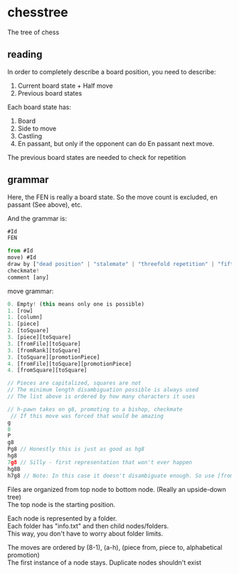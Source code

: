 # chesstree
The tree of chess

## reading
In order to completely describe a board position, you need to describe:
1. Current board state + Half move
2. Previous board states

Each board state has:
1. Board
2. Side to move
3. Castling
4. En passant, but only if the opponent can do En passant next move.

The previous board states are needed to check for repetition

## grammar
Here, the FEN is really a board state. So the move count is excluded, en passant (See above), etc.

And the grammar is:
```js
#Id
FEN

from #Id
move) #Id
draw by ["dead position" | "stalemate" | "threefold repetition" | "fifty moves"]
checkmate!
comment [any]
```

move grammar:
```js
0. Empty! (this means only one is possible)
1. [row]
1. [column]
1. [piece]
2. [toSquare]
3. [piece][toSquare]
3. [fromFile][toSquare]
3. [fromRank][toSquare]
3. [toSquare][promotionPiece]
4. [fromFile][toSquare][promotionPiece]
4. [fromSquare][toSquare]

// Pieces are capitalized, squares are not
// The minimum length disambiguation possible is always used
// The list above is ordered by how many characters it uses

// h-pawn takes on g8, promoting to a bishop, checkmate
 // If this move was forced that would be amazing
g
8
P
g8
Pg8 // Honestly this is just as good as hg8
hg8
7g8 // Silly - first representation that won't ever happen
hg8B
h7g8 // Note: In this case it doesn't disambiguate enough. So use [fromFile][toSquare][promotionPiece] instead
```

Files are organized from top node to bottom node. (Really an upside-down tree)  
The top node is the starting position.

Each node is represented by a folder.  
Each folder has "info.txt" and then child nodes/folders.  
This way, you don't have to worry about folder limits.

The moves are ordered by (8-1), (a-h), (piece from, piece to, alphabetical promotion)  
The first instance of a node stays. Duplicate nodes shouldn't exist
